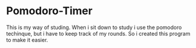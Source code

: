 # Pomodoro-Timer
This is my way of studing. When i sit down to study i use the pomodoro techinque, but i have to keep track of my rounds. So i created this program to make it easier.
